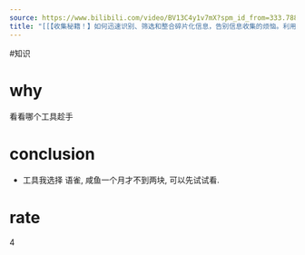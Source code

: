 ```yaml
---
source: https://www.bilibili.com/video/BV13C4y1v7mX?spm_id_from=333.788.videopod.sections&vd_source=549bde2564979641a5f0adbcfa529b0a
title: "[[【收集秘籍！】如何迅速识别、筛选和整合碎片化信息，告别信息收集的烦恼。利用FlowUs、简悦和猫抓等工具解决信息堆积、迷茫收集和混乱存储的问题。]]"
---
```


#知识 
# why
看看哪个工具趁手

# conclusion
- 工具我选择 语雀, 咸鱼一个月才不到两块, 可以先试试看.
# rate
4
